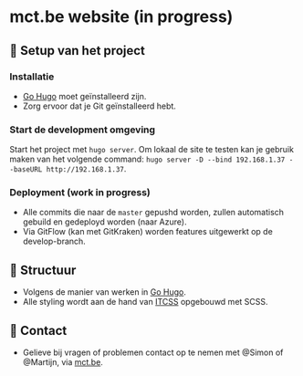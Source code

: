 # mct.be website (in progress)
## 🚀 Setup van het project
### Installatie
- [Go Hugo](https://gohugo.io/getting-started/installing/) moet geïnstalleerd zijn.
- Zorg ervoor dat je Git geïnstalleerd hebt.

### Start de development omgeving
Start het project met ```hugo server```.
Om lokaal de site te testen kan je gebruik maken van het volgende command: ```hugo server -D --bind 192.168.1.37 --baseURL http://192.168.1.37```.

### Deployment (work in progress)
- Alle commits die naar de ```master``` gepushd worden, zullen automatisch gebuild en gedeployd worden (naar Azure).
- Via GitFlow (kan met GitKraken) worden features uitgewerkt op de develop-branch.

## 🧱 Structuur
- Volgens de manier van werken in [Go Hugo](https://gohugo.io/getting-started/directory-structure/).
- Alle styling wordt aan de hand van [ITCSS](https://xfive.co/blog/itcss-scalable-maintainable-css-architecture/) opgebouwd met SCSS.

## 📮 Contact
- Gelieve bij vragen of problemen contact op te nemen met @Simon of @Martijn, via [mct.be](https://mct.be/contact/).
